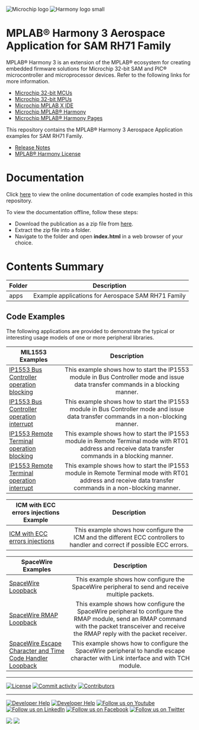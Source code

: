 ﻿![Microchip logo](https://raw.githubusercontent.com/wiki/Microchip-MPLAB-Harmony/Microchip-MPLAB-Harmony.github.io/images/microchip_logo.png)
![Harmony logo small](https://raw.githubusercontent.com/wiki/Microchip-MPLAB-Harmony/Microchip-MPLAB-Harmony.github.io/images/microchip_mplab_harmony_logo_small.png)

# MPLAB® Harmony 3 Aerospace Application for SAM RH71 Family

MPLAB® Harmony 3 is an extension of the MPLAB® ecosystem for creating embedded firmware solutions for Microchip 32-bit SAM and PIC® microcontroller and microprocessor devices.  Refer to the following links for more information.

- [Microchip 32-bit MCUs](https://www.microchip.com/design-centers/32-bit)
- [Microchip 32-bit MPUs](https://www.microchip.com/design-centers/32-bit-mpus)
- [Microchip MPLAB X IDE](https://www.microchip.com/mplab/mplab-x-ide)
- [Microchip MPLAB® Harmony](https://www.microchip.com/mplab/mplab-harmony)
- [Microchip MPLAB® Harmony Pages](https://microchip-mplab-harmony.github.io/)

This repository contains the MPLAB® Harmony 3 Aerospace Application examples for SAM RH71 Family.

- [Release Notes](./release_notes.md)
- [MPLAB® Harmony License](Microchip_SLA001.md)

# Documentation

Click [here](https://onlinedocs.microchip.com/v2/keyword-lookup?keyword=AEROSPACE_APPS_SAM_RH71_INTRODUCTION&redirect=true) to view the online documentation of code examples hosted in this repository.

To view the documentation offline, follow these steps:

- Download the publication as a zip file from [here](https://onlinedocs.microchip.com/download/GUID-2DDC6AFC-2AB8-4F56-B4BD-6814989295CD?type=webhelp).
- Extract the zip file into a folder.
- Navigate to the folder and open **index.html** in a web browser of your choice.

# Contents Summary

| Folder     | Description                                               |
| ---        | ---                                                       |
| apps       | Example applications for Aerospace SAM RH71 Family        |

## Code Examples

The following applications are provided to demonstrate the typical or interesting usage models of one or more peripheral libraries.

| MIL1553 Examples | Description |
| --- | :---: |
| [IP1553 Bus Controller operation blocking](https://onlinedocs.microchip.com/v2/keyword-lookup?keyword=AEROSPACE_APPS_SAM_RH71_IP1553_BC_OPERATION_BLOCKING&redirect=true) | This example shows how to start the IP1553 module in Bus Controller mode and issue data transfer commands in a blocking manner. |
| [IP1553 Bus Controller operation interrupt](https://onlinedocs.microchip.com/v2/keyword-lookup?keyword=AEROSPACE_APPS_SAM_RH71_IP1553_BC_OPERATION_INTERRUPT&redirect=true) | This example shows how to start the IP1553 module in Bus Controller mode and issue data transfer commands in a non-blocking manner. |
| [IP1553 Remote Terminal operation blocking](https://onlinedocs.microchip.com/v2/keyword-lookup?keyword=AEROSPACE_APPS_SAM_RH71_IP1553_RT_OPERATION_BLOCKING&redirect=true) | This example shows how to start the IP1553 module in Remote Terminal mode with RT01 address and receive data transfer commands in a blocking manner. |
| [IP1553 Remote Terminal operation interrupt](https://onlinedocs.microchip.com/v2/keyword-lookup?keyword=AEROSPACE_APPS_SAM_RH71_IP1553_RT_OPERATION_INTERRUPT&redirect=true) | This example shows how to start the IP1553 module in Remote Terminal mode with RT01 address and receive data transfer commands in a non-blocking manner. |

| ICM with ECC errors injections Example | Description |
| --- | :---: |
| [ICM with ECC errors injections](https://onlinedocs.microchip.com/v2/keyword-lookup?keyword=AEROSPACE_APPS_SAM_RH71_ICM_ECC_ERROR_INJECTION&redirect=true) | This example shows how configure the ICM and the different ECC controllers to handler and correct if possible ECC errors. |

| SpaceWire Examples | Description |
| --- | :---: |
| [SpaceWire Loopback](https://onlinedocs.microchip.com/v2/keyword-lookup?keyword=AEROSPACE_APPS_SAM_RH71_SPW_LOOPBACK&redirect=true) | This example shows how configure the SpaceWire peripheral to send and receive multiple packets. |
| [SpaceWire RMAP Loopback](https://onlinedocs.microchip.com/v2/keyword-lookup?keyword=AEROSPACE_APPS_SAM_RH71_SPW_RMAP_LOOPBACK&redirect=true) | This example shows how configure the SpaceWire peripheral to configure the RMAP module, send an RMAP command with the packet transceiver and receive the RMAP reply with the packet receiver. |
| [SpaceWire Escape Character and Time Code Handler Loopback](https://onlinedocs.microchip.com/v2/keyword-lookup?keyword=AEROSPACE_APPS_SAM_RH71_SPW_ESCCHAR_TCH_LOOPBACK&redirect=true) | This example shows how to configure the SpaceWire peripheral to handle escape character with Link interface and with TCH module. |

____

[![License](https://img.shields.io/badge/license-Harmony%20license-orange.svg)](https://github.com/Microchip-MPLAB-Harmony/aerospace_apps_sam_rh71/blob/master/Microchip_SLA001.md)
[![Commit activity](https://img.shields.io/github/commit-activity/y/Microchip-MPLAB-Harmony/aerospace_apps_sam_rh71.svg)](https://github.com/Microchip-MPLAB-Harmony/aerospace_apps_sam_rh71/graphs/commit-activity)
[![Contributors](https://img.shields.io/github/contributors-anon/Microchip-MPLAB-Harmony/aerospace_apps_sam_rh71.svg)]()

____

[![Developer Help](https://img.shields.io/badge/Youtube-Developer%20Help-red.svg)](https://www.youtube.com/MicrochipDeveloperHelp)
[![Developer Help](https://img.shields.io/badge/XWiki-Developer%20Help-torquiose.svg)](https://developerhelp.microchip.com/xwiki/bin/view/software-tools/harmony/)
[![Follow us on Youtube](https://img.shields.io/badge/Youtube-Follow%20us%20on%20Youtube-red.svg)](https://www.youtube.com/user/MicrochipTechnology)
[![Follow us on LinkedIn](https://img.shields.io/badge/LinkedIn-Follow%20us%20on%20LinkedIn-blue.svg)](https://www.linkedin.com/company/microchip-technology)
[![Follow us on Facebook](https://img.shields.io/badge/Facebook-Follow%20us%20on%20Facebook-blue.svg)](https://www.facebook.com/microchiptechnology/)
[![Follow us on Twitter](https://img.shields.io/twitter/follow/MicrochipTech.svg?style=social)](https://twitter.com/MicrochipTech)

[![](https://img.shields.io/github/stars/Microchip-MPLAB-Harmony/aerospace.svg?style=social)]()
[![](https://img.shields.io/github/watchers/Microchip-MPLAB-Harmony/aerospace.svg?style=social)]()
